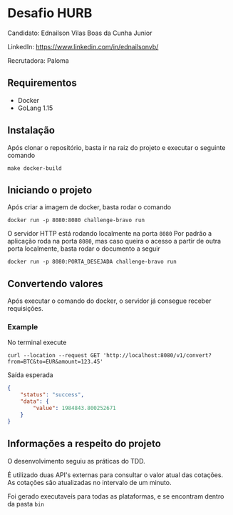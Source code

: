 # Desafio HURB

Candidato: Ednailson Vilas Boas da Cunha Junior

LinkedIn: https://www.linkedin.com/in/ednailsonvb/

Recrutadora: Paloma

## Requirementos

* Docker
* GoLang 1.15

## Instalação

Após clonar o repositório, basta ir na raiz do projeto e executar o seguinte comando

    make docker-build

## Iniciando o projeto

Após criar a imagem de docker, basta rodar o comando 

    docker run -p 8080:8080 challenge-bravo run

O servidor HTTP está rodando localmente na porta `8080`
Por padrão a aplicação roda na porta `8080`, mas caso queira o acesso a partir de outra porta localmente, basta rodar o documento a seguir

    docker run -p 8080:PORTA_DESEJADA challenge-bravo run

## Convertendo valores

Após executar o comando do docker, o servidor já consegue receber requisições.

### Example

No terminal execute

    curl --location --request GET 'http://localhost:8080/v1/convert?from=BTC&to=EUR&amount=123.45'

Saída esperada

```json
{
	"status": "success",
	"data": {
		"value": 1984843.800252671
	}
}
```

## Informações a respeito do projeto

O desenvolvimento seguiu as práticas do TDD.

É utilizado duas API's externas para consultar o valor atual das cotações. As cotações são atualizadas no intervalo de um minuto.

Foi gerado executaveís para todas as plataformas, e se encontram dentro da pasta `bin`

